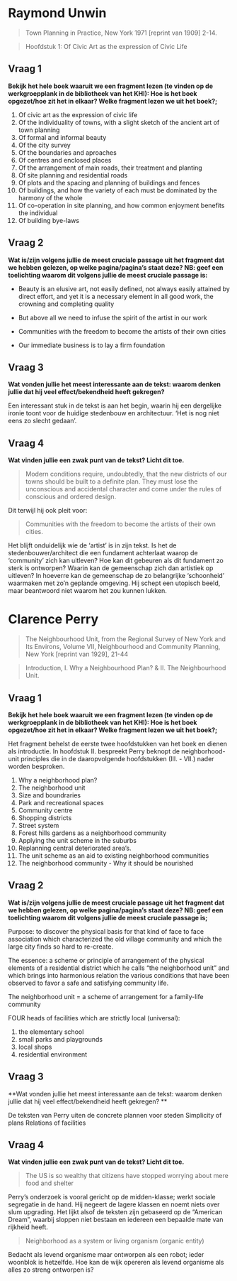# Raymond Unwin 

> Town Planning in Practice, New York 1971 [reprint van 1909] 2-14. 

> Hoofdstuk 1:  Of Civic Art as the expression of Civic Life

## Vraag 1

**Bekijk het hele boek waaruit we een fragment lezen (te vinden op de werkgroepplank in de bibliotheek van het KHI): Hoe is het boek opgezet/hoe zit het in elkaar? Welke fragment lezen we uit het boek?;**

1. Of civic art as the expression of civic life
2. Of the individuality of towns, with a slight sketch of the ancient art of town planning
3. Of formal and informal beauty
4. Of the city survey
5. Of the boundaries and aproaches
6. Of centres and enclosed places
7. Of the arrangement of main roads, their treatment and planting
8. Of site planning and residential roads
9. Of plots and the spacing and planning of buildings and fences
10. Of buildings, and how the variety of each must be dominated by the harmony of the whole
11. Of co-operation in site planning, and how common enjoyment benefits the individual
12. Of building bye-laws


## Vraag 2

**Wat is/zijn volgens jullie de meest cruciale passage uit het fragment dat we hebben gelezen, op welke pagina/pagina’s staat deze? NB: geef een toelichting waarom dit volgens jullie de meest cruciale passage is:**
 
 
- Beauty is an elusive art, not easily defined, not always easily attained by direct effort, and yet it is a necessary element in all good work, the crowning and completing quality
 
- But above all we need to infuse the spirit of the artist in our work
 
- Communities with the freedom to become the artists of their own cities
  
- Our immediate business is to lay a firm foundation

## Vraag 3

**Wat vonden jullie het meest interessante aan de tekst: waarom denken jullie dat hij veel effect/bekendheid heeft gekregen?**

Een interessant stuk in de tekst is aan het begin, waarin hij een dergelijke ironie toont voor de huidige stedenbouw en architectuur. ‘Het is nog niet eens zo slecht gedaan’. 

## Vraag 4

**Wat vinden jullie een zwak punt van de tekst? Licht dit toe.**

> Modern conditions require, undoubtedly, that the new districts of our towns should be built to a definite plan. They must lose the unconscious and accidental character and come under the rules of conscious and ordered design.

Dit terwijl hij ook pleit voor:  

> Communities with the freedom to become the artists of their own cities.

Het blijft onduidelijk wie de ‘artist’ is in zijn tekst. Is het de stedenbouwer/architect die een fundament achterlaat waarop de ‘community’ zich kan uitleven? Hoe kan dit gebeuren als dit fundament zo sterk is ontworpen? Waarin kan de gemeenschap zich dan artistiek op uitleven? In hoeverre kan de gemeenschap de zo belangrijke ‘schoonheid’ waarmaken met zo’n geplande omgeving. 
Hij schept een utopisch beeld, maar beantwoord niet waarom het zou kunnen lukken. 


# Clarence Perry 

> The Neighbourhood Unit, from the Regional Survey of New York and Its Environs, Volume VII, Neighbourhood and Community Planning, New York [reprint van 1929], 21-44

> Introduction, I. Why a Neighbourhood Plan? & II. The Neighbourhood Unit.

## Vraag 1

**Bekijk het hele boek waaruit we een fragment lezen (te vinden op de werkgroepplank in de bibliotheek van het KHI): Hoe is het boek opgezet/hoe zit het in elkaar? Welke fragment lezen we uit het boek?;**

Het fragment behelst de eerste twee hoofdstukken van het boek en dienen als introductie. In hoofdstuk II. bespreekt Perry beknopt de neighborhood-unit principles die in de daaropvolgende hoofdstukken (III. - VII.) nader worden besproken. 
 
1. Why a neighborhood plan?
2. The neighborhood unit
3. Size and boundraries
4. Park and recreational spaces
5. Community centre
6. Shopping districts
7. Street system
8. Forest hills gardens as a neighborhood community
9. Applying the unit scheme in the suburbs
10. Replanning central deteriorated area’s.
11. The unit scheme as an aid to existing neighborhood communities
12. The neighborhood community - Why it should be nourished

## Vraag 2

**Wat is/zijn volgens jullie de meest cruciale passage uit het fragment dat we hebben gelezen, op welke pagina/pagina’s staat deze? NB: geef een toelichting waarom dit volgens jullie de meest cruciale passage is;**

Purpose: to discover the physical basis for that kind of face to face association which characterized the old village community and which the large city finds so hard to re-create.

The essence: a scheme or principle of arrangement of the physical elements of a residential district which he calls “the neighborhood unit” and which brings into harmonious relation the various conditions that have been observed to favor a safe and satisfying community life. 

The neighborhood unit = a scheme of arrangement for a family-life community 

FOUR heads of facilities which are strictly local (universal):

1. the elementary school
2. small parks and playgrounds
3. local shops
4. residential environment

## Vraag 3

**Wat vonden jullie het meest interessante aan de tekst: waarom denken jullie dat hij veel effect/bekendheid heeft gekregen? ** 

De teksten van Perry uiten de concrete plannen voor steden
Simplicity of plans 
Relations of facilities

## Vraag 4

**Wat vinden jullie een zwak punt van de tekst? Licht dit toe.**

> The US is so wealthy that citizens have stopped worrying about mere food and shelter

Perry’s onderzoek is vooral gericht op de midden-klasse; werkt sociale segregatie in de hand. Hij negeert de lagere klassen en noemt niets over slum upgrading. Het lijkt alsof de teksten zijn gebaseerd op de “American Dream”, waarbij sloppen niet bestaan en iedereen een bepaalde mate van rijkheid heeft. 

> Neighborhood as a system or living organism (organic entity)

Bedacht als levend organisme maar ontworpen als een robot; ieder woonblok is hetzelfde. Hoe kan de wijk opereren als levend organisme als alles zo streng ontworpen is?









 




